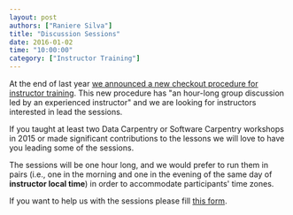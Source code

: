 ```yaml
---
layout: post
authors: ["Raniere Silva"]
title: "Discussion Sessions"
date: 2016-01-02
time: "10:00:00"
category: ["Instructor Training"]
---
```

At the end of last year
[we announced a new checkout procedure for instructor training]({{site.baseurl}}/blog/2015/12/instructor-training-checkout-procedure.html).
This new procedure has "an hour-long group discussion led by an experienced instructor"
and we are looking for instructors interested in lead the sessions.

<!--more-->

If you taught at least two Data Carpentry or Software Carpentry workshops in 2015
or made significant contributions to the lessons
we will love to have you leading some of the sessions.

The sessions will be one hour long, and we would prefer to run them in pairs
(i.e., one in the morning and one in the evening of the same day of **instructor local time**)
in order to accommodate participants' time zones.

If you want to help us with the sessions please fill
[this form](https://docs.google.com/forms/d/1F2POnxM6HG-cvCnf2jmXS4w3dv2_fczMPUeaTwNuEeI/viewform).
